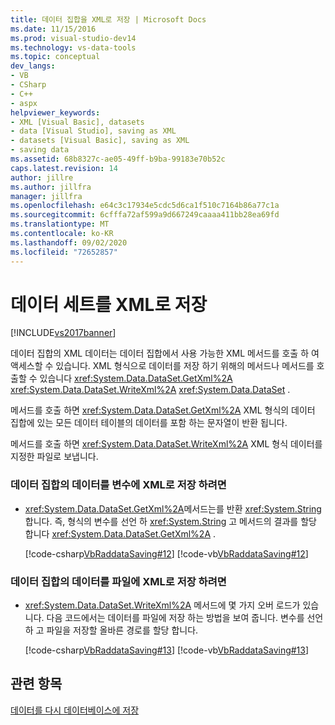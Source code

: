 ```yaml
---
title: 데이터 집합을 XML로 저장 | Microsoft Docs
ms.date: 11/15/2016
ms.prod: visual-studio-dev14
ms.technology: vs-data-tools
ms.topic: conceptual
dev_langs:
- VB
- CSharp
- C++
- aspx
helpviewer_keywords:
- XML [Visual Basic], datasets
- data [Visual Studio], saving as XML
- datasets [Visual Basic], saving as XML
- saving data
ms.assetid: 68b8327c-ae05-49ff-b9ba-99183e70b52c
caps.latest.revision: 14
author: jillre
ms.author: jillfra
manager: jillfra
ms.openlocfilehash: e64c3c17934e5cdc5d6ca1f510c7164b86a77c1a
ms.sourcegitcommit: 6cfffa72af599a9d667249caaaa411bb28ea69fd
ms.translationtype: MT
ms.contentlocale: ko-KR
ms.lasthandoff: 09/02/2020
ms.locfileid: "72652857"
---
```

# <a name="save-a-dataset-as-xml"></a>데이터 세트를 XML로 저장
[!INCLUDE[vs2017banner](../includes/vs2017banner.md)]

데이터 집합의 XML 데이터는 데이터 집합에서 사용 가능한 XML 메서드를 호출 하 여 액세스할 수 있습니다. XML 형식으로 데이터를 저장 하기 위해의 메서드나 메서드를 호출할 수 있습니다 <xref:System.Data.DataSet.GetXml%2A> <xref:System.Data.DataSet.WriteXml%2A> <xref:System.Data.DataSet> .

 메서드를 호출 하면 <xref:System.Data.DataSet.GetXml%2A> XML 형식의 데이터 집합에 있는 모든 데이터 테이블의 데이터를 포함 하는 문자열이 반환 됩니다.

 메서드를 호출 하면 <xref:System.Data.DataSet.WriteXml%2A> XML 형식 데이터를 지정한 파일로 보냅니다.

### <a name="to-save-the-data-in-a-dataset-as-xml-to-a-variable"></a>데이터 집합의 데이터를 변수에 XML로 저장 하려면

- <xref:System.Data.DataSet.GetXml%2A>메서드는를 반환 <xref:System.String> 합니다. 즉, 형식의 변수를 선언 하 <xref:System.String> 고 메서드의 결과를 할당 합니다 <xref:System.Data.DataSet.GetXml%2A> .

     [!code-csharp[VbRaddataSaving#12](../snippets/csharp/VS_Snippets_VBCSharp/VbRaddataSaving/CS/Class1.cs#12)]
     [!code-vb[VbRaddataSaving#12](../snippets/visualbasic/VS_Snippets_VBCSharp/VbRaddataSaving/VB/Class1.vb#12)]

### <a name="to-save-the-data-in-a-dataset-as-xml-to-a-file"></a>데이터 집합의 데이터를 파일에 XML로 저장 하려면

- <xref:System.Data.DataSet.WriteXml%2A> 메서드에 몇 가지 오버 로드가 있습니다. 다음 코드에서는 데이터를 파일에 저장 하는 방법을 보여 줍니다. 변수를 선언 하 고 파일을 저장할 올바른 경로를 할당 합니다.

     [!code-csharp[VbRaddataSaving#13](../snippets/csharp/VS_Snippets_VBCSharp/VbRaddataSaving/CS/Class1.cs#13)]
     [!code-vb[VbRaddataSaving#13](../snippets/visualbasic/VS_Snippets_VBCSharp/VbRaddataSaving/VB/Class1.vb#13)]

## <a name="see-also"></a>관련 항목
 [데이터를 다시 데이터베이스에 저장](../data-tools/save-data-back-to-the-database.md)
